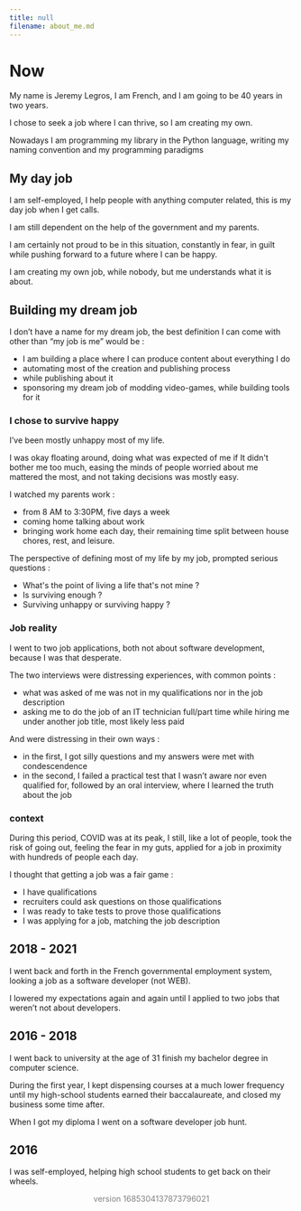 ```yaml
---
title: null
filename: about_me.md
---
```




<div id="about_me">



 <div id="preface">

  <h1 id="title"> Now </h1>

   <!-- <hr class="hr_h1"> -->

   <p>My name is Jeremy Legros, I am French, and I am going to be 40 years in two years.</p>

   <p>I chose to seek a job where I can thrive, so I am creating my own.</p>

   <p>Nowadays I am programming my library in the Python language, writing my naming convention and my programming paradigms </p>

 </div>

<!-- <h1>  Where I am today </h1> -->

<!-- <div id="where_I_am_today"> -->


<!-- <hr class="hr_h1"> -->

<div id="day_job">

<h2> My day job </h2>



   <p>I am self-employed, I help people with anything computer related, this is my day job when I get calls.</p>

   <p>I am still dependent on the help of the government and my parents.</p>

   <p>I am certainly not proud to be in this situation, constantly in fear, in guilt while pushing forward to a future where I can be happy.</p>

   <p>I am creating my own job, while nobody, but me understands what it is about.</p>

 </div>


<div id="dream_job">

<h2> Building my dream job </h2>

 <p>I don’t have a name for my dream job, the best definition I can come with other than “my job is me” would be : </p>

   <ul>
     <li> I am building a place where I can produce content about everything I do</li>
     <li> automating most of the creation and publishing process </li>
     <li> while publishing about it</li>
     <li> sponsoring my dream job of modding video-games, while building tools for it</li>
   </ul>

</div>

<div id="happy">
<h3> I chose to survive happy </h3>


<p>I’ve been mostly unhappy most of my life.</p>

<p>I was okay floating around, doing what was expected of me if It didn't bother me too much, easing the minds of people worried about me mattered the most, and not taking decisions was mostly easy.</p>

<p>I watched my parents work :</p>

<ul>
  <li>from 8 AM to 3:30PM, five days a week</li>

  <li>coming home talking about work</li>

  <li>bringing work home each day, their remaining time split between house chores, rest, and leisure.</li>

</ul>

<p>The perspective of defining most of my life by my job, prompted serious questions :</p>

<ul>
  <li> What's the point of living a life that's not mine ?</li>
  <li> Is surviving enough ? </li>
  <li> Surviving unhappy or surviving happy ? </li>
</ul>

</div>

<!-- <h1> Where I come from </h1> -->

<!-- <div id="where_I_come_from"> -->
<div id="job_reality">

 <h3> Job reality </h3>

 <p>I went to two job applications, both not about software development, because I was that desperate.</p>

 <p>The two interviews were distressing experiences, with common points :</p>

 <ul>

  <li>what was asked of me was not in my qualifications nor in the job description</li>

  <li>asking me to do the job of an IT technician full/part time while hiring me under another job title, most likely less paid</li>

 </ul>

 <p>And were distressing in their own ways :</p>

 <ul>

  <li>in the first, I got silly questions and my answers were met with condescendence</li>

  <li>in the second, I failed a practical test that I wasn’t aware nor even qualified for, followed by an oral interview, where I learned the truth about the job </li>

 </ul></div>
<div id="context">

 <h3> context </h3>

 <p>During this period, COVID was at its peak, I still, like a lot of people, took the risk of going out, feeling the fear in my guts, applied for a job in proximity with hundreds of people each day.</p>

 <p>I thought that getting a job was a fair game :</p>

 <ul>

   <li>I have qualifications</li>

   <li>recruiters could ask questions on those qualifications</li>

   <li>I was ready to take tests to prove those qualifications</li>

   <li>I was applying for a job, matching the job description</li>

 </ul></div>
<div id="date_2018_2021">

  <h2> 2018 - 2021 </h2>

  <p>I went back and forth in the French governmental employment system, looking a job as a software developer (not WEB).</p>

  <p>I lowered my expectations again and again until I applied to two jobs that weren’t not about developers.</p></div>

<div id="date_2016_2018">

 <h2> 2016 - 2018 </h2>

 <p>I went back to university at the age of 31 finish my bachelor degree in computer science.</p>

 <p>During the first year, I kept dispensing courses at a much lower frequency until my high-school students earned their baccalaureate, and closed my business some time after.</p>

 <p>When I got my diploma I went on a software developer job hunt.</p></div>
<div id="date_2016">


 <!-- <hr class="hr_h1"> -->


 <h2> 2016 </h2>

 <p>I was self-employed, helping high school students to get back on their wheels.</p></div>

<p style="color:gray;text-align: center;">version 1685304137873796021</p>

</div>
